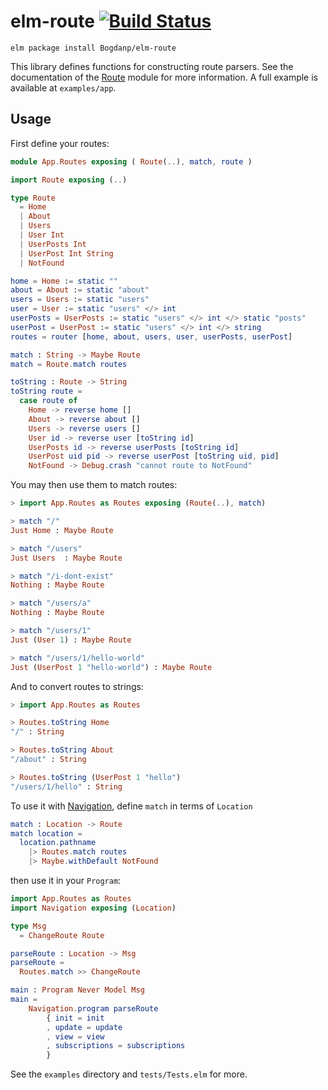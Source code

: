 # elm-route [![Build Status](https://travis-ci.org/Bogdanp/elm-route.svg)](https://travis-ci.org/Bogdanp/elm-route)

``` shell
elm package install Bogdanp/elm-route
```

This library defines functions for constructing route parsers.  See
the documentation of the [Route][route] module for more information.
A full example is available at `examples/app`.

## Usage

First define your routes:

```elm
module App.Routes exposing ( Route(..), match, route )

import Route exposing (..)

type Route
  = Home
  | About
  | Users
  | User Int
  | UserPosts Int
  | UserPost Int String
  | NotFound

home = Home := static ""
about = About := static "about"
users = Users := static "users"
user = User := static "users" </> int
userPosts = UserPosts := static "users" </> int </> static "posts"
userPost = UserPost := static "users" </> int </> string
routes = router [home, about, users, user, userPosts, userPost]

match : String -> Maybe Route
match = Route.match routes

toString : Route -> String
toString route =
  case route of
    Home -> reverse home []
    About -> reverse about []
    Users -> reverse users []
    User id -> reverse user [toString id]
    UserPosts id -> reverse userPosts [toString id]
    UserPost uid pid -> reverse userPost [toString uid, pid]
    NotFound -> Debug.crash "cannot route to NotFound"
```

You may then use them to match routes:

```elm
> import App.Routes as Routes exposing (Route(..), match)

> match "/"
Just Home : Maybe Route

> match "/users"
Just Users  : Maybe Route

> match "/i-dont-exist"
Nothing : Maybe Route

> match "/users/a"
Nothing : Maybe Route

> match "/users/1"
Just (User 1) : Maybe Route

> match "/users/1/hello-world"
Just (UserPost 1 "hello-world") : Maybe Route
```

And to convert routes to strings:

```elm
> import App.Routes as Routes

> Routes.toString Home
"/" : String

> Routes.toString About
"/about" : String

> Routes.toString (UserPost 1 "hello")
"/users/1/hello" : String
```

To use it with [Navigation][nav], define `match` in terms of `Location`

``` elm
match : Location -> Route
match location =
  location.pathname
    |> Routes.match routes
    |> Maybe.withDefault NotFound
```

then use it in your `Program`:

``` elm
import App.Routes as Routes
import Navigation exposing (Location)

type Msg
  = ChangeRoute Route

parseRoute : Location -> Msg
parseRoute =
  Routes.match >> ChangeRoute

main : Program Never Model Msg
main =
    Navigation.program parseRoute
        { init = init
        , update = update
        , view = view
        , subscriptions = subscriptions
        }
```

See the `examples` directory and `tests/Tests.elm` for more.


[route]: http://package.elm-lang.org/packages/Bogdanp/elm-route/latest/Route
[nav]: http://package.elm-lang.org/packages/elm-lang/navigation/latest
